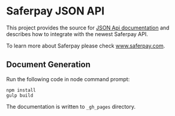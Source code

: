 # Saferpay JSON API 

This project provides the source for [JSON Api documentation](http://saferpay.github.io/jsonapi) and describes how to integrate with the newest Saferpay API.

To learn more about Saferpay please check www.saferpay.com.

## Document Generation

Run the following code in node command prompt:

```
npm install
gulp build
```

The documentation is written to `_gh_pages` directory.
